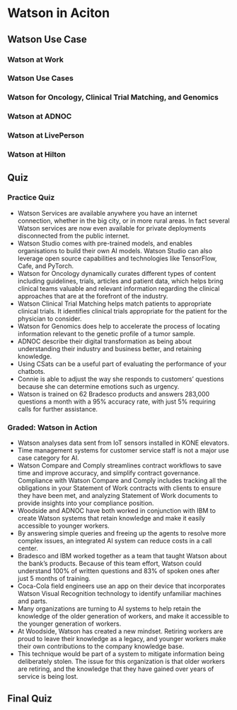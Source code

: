 # Watson in Aciton

## Watson Use Case
### Watson at Work
### Watson Use Cases
### Watson for Oncology, Clinical Trial Matching, and Genomics
### Watson at ADNOC
### Watson at LivePerson
### Watson at Hilton

## Quiz
### Practice Quiz
- Watson Services are available anywhere you have an internet connection, whether in the big city, or in more rural areas. In fact several Watson services are now even available for private deployments disconnected from the public internet.
- Watson Studio comes with pre-trained models, and enables organisations to build their own AI models. Watson Studio can also leverage open source capabilities and technologies like TensorFlow, Cafe, and PyTorch.
- Watson for Oncology dynamically curates different types of content including guidelines, trials, articles and patient data, which helps bring clinical teams valuable and relevant information regarding the clinical approaches that are at the forefront of the industry.
- Watson Clinical Trial Matching helps match patients to appropriate clinical trials. It identifies clinical trials appropriate for the patient for the physician to consider. 
-  Watson for Genomics does help to accelerate the process of locating information relevant to the genetic profile of a tumor sample.
- ADNOC describe their digital transformation as being about understanding their industry and business better, and retaining knowledge.
- Using CSats can be a useful part of evaluating the performance of your chatbots.
-  Connie is able to adjust the way she responds to customers’ questions because she can determine emotions such as urgency.
- Watson is trained on 62 Bradesco products and answers 283,000 questions a month with a 95% accuracy rate, with just 5% requiring calls for further assistance.

### Graded: Watson in Action
- Watson analyses data sent from IoT sensors installed in KONE elevators. 
- Time management systems for customer service staff is not a major use case category for AI. 
- Watson Compare and Comply streamlines contract workflows to save time and improve accuracy, and simplify contract governance. Compliance with Watson Compare and Comply includes tracking all the obligations in your Statement of Work contracts with clients to ensure they have been met, and analyzing Statement of Work documents to provide insights into your compliance position.
- Woodside and ADNOC have both worked in conjunction with IBM to create Watson systems that  retain knowledge and make it easily accessible to younger workers.
- By answering simple queries and freeing up the agents to resolve more complex issues, an integrated AI system can reduce costs in a call center. 
- Bradesco and IBM worked together as a team that taught Watson about the bank’s products.  Because of this team effort, Watson could understand 100% of written questions and 83% of spoken ones after just 5 months of training.
- Coca-Cola field engineers use an app on their device that incorporates Watson Visual Recognition technology to identify unfamiliar machines and parts.
- Many organizations are turning to AI systems to help retain the knowledge of the older generation of workers, and make it accessible to the younger generation of workers.
- At Woodside, Watson has created a new mindset. Retiring workers are proud to leave their knowledge as a legacy, and younger workers make their own contributions to the company knowledge base.
- This technique would be part of a system to mitigate information being deliberately stolen. The issue for this organization is that older workers are retiring, and the knowledge that they have gained over years of service is being lost.

## Final Quiz
